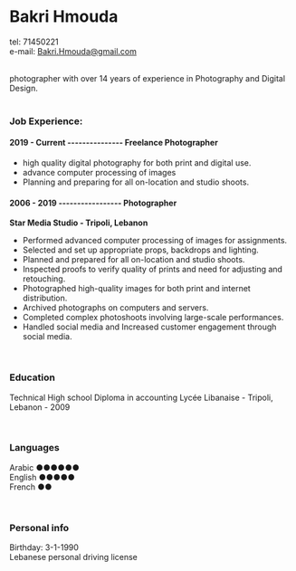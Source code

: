 # Bakri Hmouda
    
    
tel: 71450221   
e-mail: Bakri.Hmouda@gmail.com   
<br/>  

photographer with over 14 years of experience in Photography and Digital Design.  
<br/>
      
### Job Experience:
    

  #### 2019 - Current --------------- Freelance Photographer   
  - high quality digital photography for both print and digital use.
  - advance computer processing of images 
  - Planning and preparing for all on-location and studio shoots.
    

#### 2006 - 2019 ----------------- Photographer
**Star Media Studio - Tripoli, Lebanon**
-	Performed advanced computer processing of images for assignments.
-	Selected and set up appropriate props, backdrops and lighting.
-	Planned and prepared for all on-location and studio shoots.
-	Inspected proofs to verify quality of prints and need for adjusting and retouching.
-	Photographed high-quality images for both print and internet distribution.
-	Archived photographs on computers and servers.
-	Completed complex photoshoots involving large-scale performances.
-	Handled social media and Increased customer engagement through social media.
  
<br/>

### Education

Technical High school Diploma in accounting
Lycée Libanaise - Tripoli, Lebanon - 2009

<br/>

### Languages 

Arabic    ●●●●●●  
English  ●●●●●   
French   ●●   

<br/>

### Personal info 

Birthday: 3-1-1990  
Lebanese personal driving license
